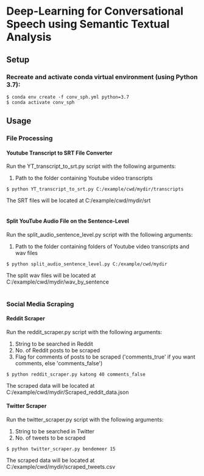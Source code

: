 # Deep-Learning for Conversational Speech using Semantic Textual Analysis
## Setup
### Recreate and activate conda virtual environment (using Python 3.7):
```
$ conda env create -f conv_sph.yml python=3.7
$ conda activate conv_sph
```

## Usage
### File Processing
#### Youtube Transcript to SRT File Converter
Run the YT_transcript_to_srt.py script with the following arguments:
1. Path to the folder containing Youtube video transcripts
```
$ python YT_transcript_to_srt.py C:/example/cwd/mydir/transcripts
```
The SRT files will be located at C:/example/cwd/mydir/srt   
<br/>

#### Split YouTube Audio File on the Sentence-Level
Run the split_audio_sentence_level.py script with the following arguments:
1. Path to the folder containing folders of Youtube video transcripts and wav files
```
$ python split_audio_sentence_level.py C:/example/cwd/mydir
```
The split wav files will be located at C:/example/cwd/mydir/wav_by_sentence
<br/><br/>

### Social Media Scraping
#### Reddit Scraper
Run the reddit_scraper.py script with the following arguments:
1. String to be searched in Reddit
2. No. of Reddit posts to be scraped
3. Flag for comments of posts to be scraped ('comments_true' if you want comments, else 'comments_false')
```
$ python reddit_scraper.py katong 40 comments_false
```
The scraped data will be located at C:/example/cwd/mydir/Scraped_reddit_data.json
<br/>

#### Twitter Scraper
Run the twitter_scraper.py script with the following arguments:
1. String to be searched in Twitter
2. No. of tweets to be scraped
```
$ python twitter_scraper.py bendemeer 15
```
The scraped data will be located at C:/example/cwd/mydir/scraped_tweets.csv
<br/>
